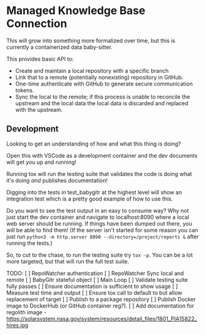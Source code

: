 # Managed Knowledge Base Connection

This will grow into something more formalized over time, but this is currently a containerized data baby-sitter.

This provides basic API to:

* Create and maintain a local repository with a specific branch
* Link that to a remote (potentially nonexisting) repository in GitHub.
* One-time authenticate with GitHub to generate secure communication tokens.
* Sync the local to the remote; if this process is unable to reconcile the upstream and the local data the local data is discarded and replaced with the upstream.

## Development

Looking to get an understanding of how and what this thing is doing?

Open this with VSCode as a development container and the dev documents will get you up and running!

Running tox will run the testing suite that validates the code is doing what it's doing *and* publishes documentation!

Digging into the tests in test_babygitr at the highest level will show an integration test which is a pretty good example of how to use this.

Do you want to see the test output in an easy to consume way? Why not just start the dev container and navigate to localhost:8090 where a local web server should be running. If things have been dumped out there, you will be able to find them! (If the server isn't started for some reason you can just run `python3 -m http.server 8090 --directory=/project/reports &` after running the tests.)

So, to cut to the chase, to run the testing suite try `tox -p`. You can be a lot more targeted, but that will run the full test suite.


TODO: 
[ ] RepoWatcher authentication
[ ] RepoWatcher Sync local and remote
[ ] BabyGitr stateful object
[ ] Main Loop
[ ] Validate testing suite fully passes
[ ] Ensure documentation is sufficient to show usage
[ ] Measure test time and output
[ ] Ensure tox call to default to but allow replacement of target
[ ] Publish to a package repository
[ ] Publish Docker image to DockerHub (or GitHub container reg?).
[ ] Add documentation for regolith image - https://solarsystem.nasa.gov/system/resources/detail_files/1801_PIA15822_hires.jpg